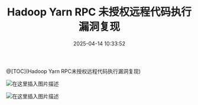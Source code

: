 ﻿---
title: Hadoop Yarn RPC 未授权远程代码执行漏洞复现
date: 2025-04-14 10:33:52
tags:
- Hadoop
- Yarn
- RPC
- 远程代码执行
categories:
  - [漏洞分析]
description: 本文介绍了 Hadoop Yarn RPC 未授权远程代码执行漏洞
---
@[TOC](Hadoop Yarn RPC未授权远程代码执行漏洞复现)

![在这里插入图片描述](https://i-blog.csdnimg.cn/blog_migrate/3ab30941cdeba7e45e3144e8bab166aa.png)


![在这里插入图片描述](https://i-blog.csdnimg.cn/blog_migrate/22c1f14442ae999cd5642a84e344b9b8.png)


